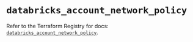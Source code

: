 # `databricks_account_network_policy`

Refer to the Terraform Registry for docs: [`databricks_account_network_policy`](https://registry.terraform.io/providers/databricks/databricks/1.84.0/docs/resources/account_network_policy).

